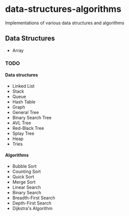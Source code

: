 # data-structures-algorithms

Implementations of various data structures and algorithms

## Data Structures

- Array

### TODO

#### Data structures

- Linked List
- Stack
- Queue
- Hash Table
- Graph
- General Tree
- Binary Search Tree
- AVL Tree
- Red-Black Tree
- Splay Tree
- Heap
- Tries

#### Algorithms

- Bubble Sort
- Counting Sort
- Quick Sort
- Merge Sort
- Linear Search
- Binary Search
- Breadth-First Search
- Depth-First Search
- Dijkstra's Algorithm
